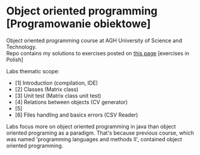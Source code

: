 # Object oriented programming [Programowanie obiektowe]

Object oriented programming course at AGH University of Science and Technology.  
Repo contains my solutions to exercises posted on 
[this page](http://home.agh.edu.pl/~pszwed/wiki/doku.php?id=programowanie_obiektowe) 
[exercises in Polish]  

Labs thematic scope:
* [1] Introduction (compilation, IDE)
* [2] Classes (Matrix class)
* [3] Unit test (Matrix class unit test)
* [4] Relations between objects (CV generator)
* [5] 
* [6] Files handling and basics errors (CSV Reader)

Labs focus more on object oriented programming in java than object oriented programing as a paradigm. 
That's because previous course, which was named 'programming languages and methods II', contained object oriented programming.